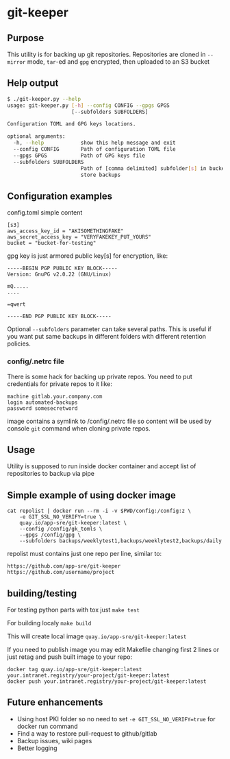 # git-keeper

## Purpose
This utility is for backing up git repositories.
Repositories are cloned in `--mirror` mode, `tar`-ed and `gpg` encrypted, then uploaded to an S3 bucket

## Help output
```bash
$ ./git-keeper.py --help
usage: git-keeper.py [-h] --config CONFIG --gpgs GPGS
                     [--subfolders SUBFOLDERS]

Configuration TOML and GPG keys locations.

optional arguments:
  -h, --help            show this help message and exit
  --config CONFIG       Path of configuration TOML file
  --gpgs GPGS           Path of GPG keys file
  --subfolders SUBFOLDERS
                        Path of [comma delimited] subfolder[s] in bucket to
                        store backups
```

## Configuration examples
config.toml simple content
```
[s3]
aws_access_key_id = "AKISOMETHINGFAKE"
aws_secret_access_key = "VERYFAKEKEY_PUT_YOURS"
bucket = "bucket-for-testing"
```
gpg key is just armored public key[s] for encryption, like:
```
-----BEGIN PGP PUBLIC KEY BLOCK-----
Version: GnuPG v2.0.22 (GNU/Linux)

mQ.....
....

=qwert

-----END PGP PUBLIC KEY BLOCK-----
```
Optional `--subfolders` parameter can take several paths.
This is useful if you want put same backups in different folders with different retention policies.

### config/.netrc file
There is some hack for backing up private repos. You need to put credentials for private repos to it like:
```
machine gitlab.your.company.com
login automated-backups
password somesecretword
```
image contains a symlink to /config/.netrc file so content will be used by console `git` command when cloning private repos.

## Usage
Utility is supposed to run inside docker container and accept list of repositories to backup via pipe

## Simple example of using docker image
```
cat repolist | docker run --rm -i -v $PWD/config:/config:z \
    -e GIT_SSL_NO_VERIFY=true \
    quay.io/app-sre/git-keeper:latest \
    --config /config/gk_tomls \
    --gpgs /config/gpg \
    --subfolders backups/weeklytest1,backups/weeklytest2,backups/daily
```
repolist must contains just one repo per line, similar to:
```
https://github.com/app-sre/git-keeper
https://github.com/username/project
``` 

## building/testing
For testing python parts with tox just `make test`

For building localy `make build`

This will create local image `quay.io/app-sre/git-keeper:latest`

If you need to publish image you may edit Makefile changing first 2 lines or just retag and push built image to your repo:
```
docker tag quay.io/app-sre/git-keeper:latest your.intranet.registry/your-project/git-keeper:latest
docker push your.intranet.registry/your-project/git-keeper:latest
```

## Future enhancements
- Using host PKI folder so no need to set `-e GIT_SSL_NO_VERIFY=true` for docker run command
- Find a way to restore pull-request to github/gitlab
- Backup issues, wiki pages
- Better logging
